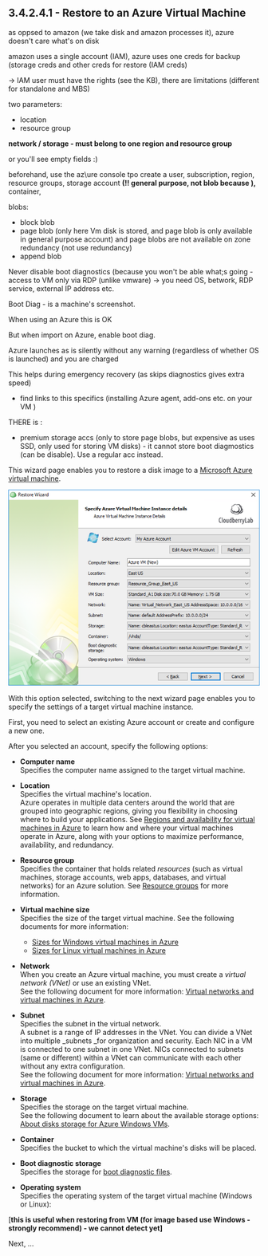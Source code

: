 ## 3.4.2.4.1 - Restore to an Azure Virtual Machine

as oppsed to amazon \(we take disk and amazon processes it\), azure doesn't care what's on disk

amazon uses a single account \(IAM\), azure uses one creds for backup \(storage creds and other creds for restore \(IAM creds\)

-&gt; IAM user must have the rights \(see the KB\), there are limitations \(different for standalone and MBS\)

two parameters:

* location
* resource group

**network / storage - must belong to one region and resource group**

or you'll see empty fields :\)

beforehand, use the az\ure console tpo create a user, subscription, region, resource groups, storage account **\(!! general purpose, not blob because \),** container, 

blobs:

* block blob
* page blob \(only here Vm disk is stored, and page blob is only available in general purpose account\) and page blobs are not available on zone redundancy \(not use redundancy\)
* append blob

Never disable boot diagnostics \(because you won't be able what;s going - access to VM only via RDP \(unlike vmware\) -&gt; you need OS, betwork, RDP service, external IP address etc. 

Boot Diag - is a machine's screenshot.

When using an Azure this is OK

But when import on Azure, enable boot diag.

Azure launches as is silently without any warning \(regardless of whether OS is launched\) and you are charged

This helps during emergency recovery \(as skips diagnostics gives extra speed\)

* find links to this specifics \(installing Azure agent, add-ons etc. on your VM \)



THERE is :  
- premium storage accs \(only to store page blobs, but expensive as uses SSD, only used for storing VM disks\) - it cannot store boot diagmostics \(can be disable\). Use a regular acc instead.



This wizard page enables you to restore a disk image to a [Microsoft Azure virtual machine](https://docs.microsoft.com/en-us/azure/virtual-machines/).

![](/assets/restore-azure-vm-instance.png)

With this option selected, switching to the next wizard page enables you to specify the settings of a target virtual machine instance.

First, you need to select an existing Azure account or create and configure a new one.

After you selected an account, specify the following options:

* **Computer name**  
  Specifies the computer name assigned to the target virtual machine.

* **Location**  
  Specifies the virtual machine's location.  
  Azure operates in multiple data centers around the world that are grouped into geographic regions, giving you flexibility in choosing where to build your applications. See [Regions and availability for virtual machines in Azure](https://docs.microsoft.com/en-us/azure/virtual-machines/windows/regions-and-availability) to learn how and where your virtual machines operate in Azure, along with your options to maximize performance, availability, and redundancy.

* **Resource group**  
  Specifies the container that holds related _resources_ \(such as virtual machines, storage accounts, web apps, databases, and virtual networks\) for an Azure solution. See [Resource groups](https://docs.microsoft.com/en-us/azure/azure-resource-manager/resource-group-overview#resource-groups) for more information.

* **Virtual machine size**  
  Specifies the size of the target virtual machine. See the following documents for more information:

  * [Sizes for Windows virtual machines in Azure](https://docs.microsoft.com/en-us/azure/virtual-machines/windows/sizes)  
  * [Sizes for Linux virtual machines in Azure](https://docs.microsoft.com/en-us/azure/virtual-machines/linux/sizes)

* **Network**  
  When you create an Azure virtual machine, you must create a _virtual network \(VNet\)_ or use an existing VNet.  
  See the following document for more information: [Virtual networks and virtual machines in Azure](https://docs.microsoft.com/en-us/azure/virtual-machines/windows/network-overview).

* **Subnet**  
  Specifies the subnet in the virtual network.  
  A subnet is a range of IP addresses in the VNet. You can divide a VNet into multiple \_subnets \_for organization and security. Each NIC in a VM is connected to one subnet in one VNet. NICs connected to subnets \(same or different\) within a VNet can communicate with each other without any extra configuration.  
  See the following document for more information: [Virtual networks and virtual machines in Azure](https://docs.microsoft.com/en-us/azure/virtual-machines/windows/network-overview).

* **Storage**  
  Specifies the storage on the target virtual machine.  
  See the following document to learn about the available storage options: [About disks storage for Azure Windows VMs](https://docs.microsoft.com/en-us/azure/virtual-machines/windows/about-disks-and-vhds).

* **Container**  
  Specifies the bucket to which the virtual machine's disks will be placed.

* **Boot diagnostic storage**  
  Specifies the storage for [boot diagnostic files](https://docs.microsoft.com/en-us/azure/virtual-machines/windows/boot-diagnostics).

* **Operating system**  
  Specifies the operating system of the target virtual machine \(Windows or Linux\):

\[**this is useful when restoring from VM \(for image based use Windows - strongly recommend\) - we cannot detect yet\]**



Next, ...

